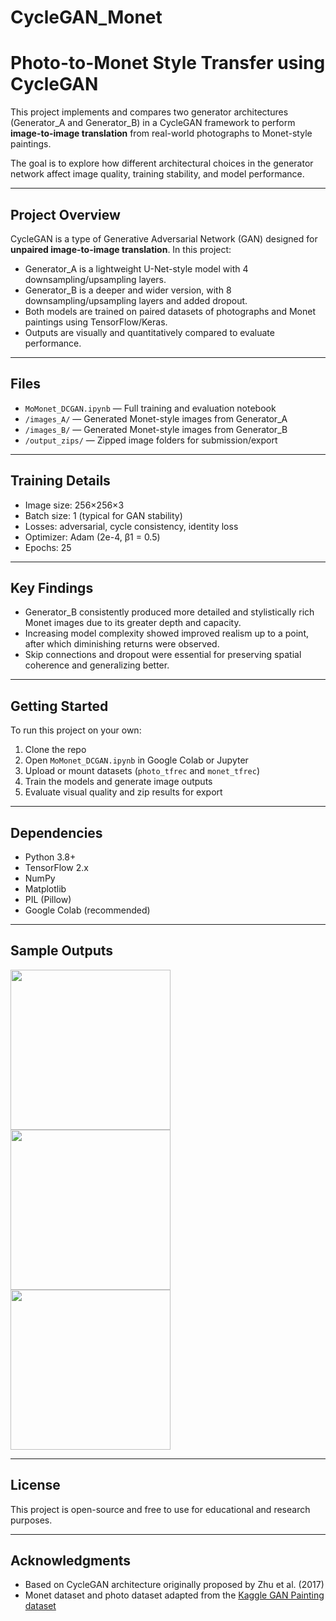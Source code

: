 # CycleGAN_Monet
# Photo-to-Monet Style Transfer using CycleGAN

This project implements and compares two generator architectures (Generator_A and Generator_B) in a CycleGAN framework to perform **image-to-image translation** from real-world photographs to Monet-style paintings.

The goal is to explore how different architectural choices in the generator network affect image quality, training stability, and model performance.

---

## Project Overview

CycleGAN is a type of Generative Adversarial Network (GAN) designed for **unpaired image-to-image translation**. In this project:

- Generator_A is a lightweight U-Net-style model with 4 downsampling/upsampling layers.
- Generator_B is a deeper and wider version, with 8 downsampling/upsampling layers and added dropout.
- Both models are trained on paired datasets of photographs and Monet paintings using TensorFlow/Keras.
- Outputs are visually and quantitatively compared to evaluate performance.

---

## Files

- `MoMonet_DCGAN.ipynb` — Full training and evaluation notebook
- `/images_A/` — Generated Monet-style images from Generator_A
- `/images_B/` — Generated Monet-style images from Generator_B
- `/output_zips/` — Zipped image folders for submission/export

---

## Training Details

- Image size: 256×256×3
- Batch size: 1 (typical for GAN stability)
- Losses: adversarial, cycle consistency, identity loss
- Optimizer: Adam (2e-4, β1 = 0.5)
- Epochs: 25

---

## Key Findings

- Generator_B consistently produced more detailed and stylistically rich Monet images due to its greater depth and capacity.
- Increasing model complexity showed improved realism up to a point, after which diminishing returns were observed.
- Skip connections and dropout were essential for preserving spatial coherence and generalizing better.

---

## Getting Started

To run this project on your own:

1. Clone the repo
2. Open `MoMonet_DCGAN.ipynb` in Google Colab or Jupyter
3. Upload or mount datasets (`photo_tfrec` and `monet_tfrec`)
4. Train the models and generate image outputs
5. Evaluate visual quality and zip results for export

---

## Dependencies

- Python 3.8+
- TensorFlow 2.x
- NumPy
- Matplotlib
- PIL (Pillow)
- Google Colab (recommended)

---

## Sample Outputs

<p float="left">
  <img src="samples/photo.jpg" width="256"/>
  <img src="samples/monet_a.jpg" width="256"/>
  <img src="samples/monet_b.jpg" width="256"/>
</p>

---

## License

This project is open-source and free to use for educational and research purposes.

---

## Acknowledgments

- Based on CycleGAN architecture originally proposed by Zhu et al. (2017)
- Monet dataset and photo dataset adapted from the [Kaggle GAN Painting dataset](https://www.kaggle.com/datasets)

